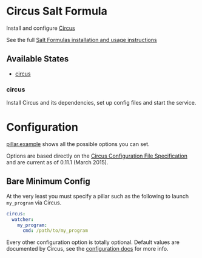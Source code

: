 Circus Salt Formula
===================

Install and configure [Circus](http://circus.readthedocs.org/en/latest/)

See the full [Salt Formulas installation and usage instructions](http://docs.saltstack.com/en/latest/topics/development/conventions/formulas.html)

## Available States

- [circus](#circus)


### circus

Install Circus and its dependencies, set up config files and start the service.


Configuration
=============

[pillar.example](pillar.example) shows all the possible options you can set.

Options are based directly on the
[Circus Configuration File Specification](http://circus.readthedocs.org/en/latest/for-ops/configuration/)
and are current as of 0.11.1 (March 2015).

## Bare Minimum Config

At the very least you must specify a pillar such as the following to launch `my_program` via Circus.

```yaml
circus:
  watcher:
    my_program:
      cmd: /path/to/my_program
```

Every other configuration option is totally optional.  Default values are documented by Circus, see the
[configuration docs](http://circus.readthedocs.org/en/latest/for-ops/configuration/)
for more info.
